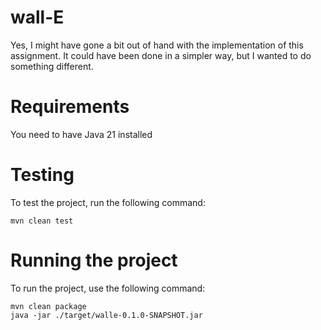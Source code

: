 # wall-E

Yes, I might have gone a bit out of hand with the implementation of this assignment.
It could have been done in a simpler way, but I wanted to do something different.

# Requirements
You need to have Java 21 installed

# Testing
To test the project, run the following command:

```mvn clean test```

# Running the project
To run the project, use the following command:

```
mvn clean package
java -jar ./target/walle-0.1.0-SNAPSHOT.jar
```